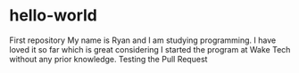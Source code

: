 # hello-world
First repository
My name is Ryan and I am studying programming. I have loved it so far which is great considering I started the program at Wake Tech without any prior knowledge. 
Testing the Pull Request

